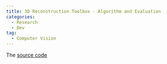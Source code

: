 ```yaml
---
title: 3D Reconstruction Toolbox - Algorithm and Evaluation
categories: 
  - Research
  - Dev
tag:
  - Computer Vision
---
```


The [source code](https://github.com/imkaywu/3DRecon_Algo_Eval)